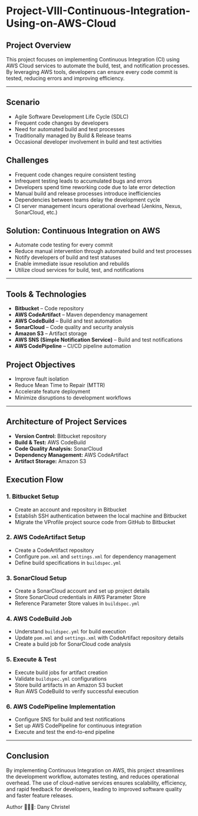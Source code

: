 # Project-VIII-Continuous-Integration-Using-on-AWS-Cloud


## **Project Overview**
This project focuses on implementing Continuous Integration (CI) using AWS Cloud services to automate the build, test, and notification processes. By leveraging AWS tools, developers can ensure every code commit is tested, reducing errors and improving efficiency.

---

## **Scenario**
- Agile Software Development Life Cycle (SDLC)
- Frequent code changes by developers
- Need for automated build and test processes
- Traditionally managed by Build & Release teams
- Occasional developer involvement in build and test activities

## **Challenges**
- Frequent code changes require consistent testing
- Infrequent testing leads to accumulated bugs and errors
- Developers spend time reworking code due to late error detection
- Manual build and release processes introduce inefficiencies
- Dependencies between teams delay the development cycle
- CI server management incurs operational overhead (Jenkins, Nexus, SonarCloud, etc.)

## **Solution: Continuous Integration on AWS**
- Automate code testing for every commit
- Reduce manual intervention through automated build and test processes
- Notify developers of build and test statuses
- Enable immediate issue resolution and rebuilds
- Utilize cloud services for build, test, and notifications

---

## **Tools & Technologies**
- **Bitbucket** – Code repository
- **AWS CodeArtifact** – Maven dependency management
- **AWS CodeBuild** – Build and test automation
- **SonarCloud** – Code quality and security analysis
- **Amazon S3** – Artifact storage
- **AWS SNS (Simple Notification Service)** – Build and test notifications
- **AWS CodePipeline** – CI/CD pipeline automation

## **Project Objectives**
- Improve fault isolation
- Reduce Mean Time to Repair (MTTR)
- Accelerate feature deployment
- Minimize disruptions to development workflows

---

## **Architecture of Project Services**
- **Version Control:** Bitbucket repository
- **Build & Test:** AWS CodeBuild
- **Code Quality Analysis:** SonarCloud
- **Dependency Management:** AWS CodeArtifact
- **Artifact Storage:** Amazon S3

## **Execution Flow**
### **1. Bitbucket Setup**
- Create an account and repository in Bitbucket
- Establish SSH authentication between the local machine and Bitbucket
- Migrate the VProfile project source code from GitHub to Bitbucket

### **2. AWS CodeArtifact Setup**
- Create a CodeArtifact repository
- Configure `pom.xml` and `settings.xml` for dependency management
- Define build specifications in `buildspec.yml`

### **3. SonarCloud Setup**
- Create a SonarCloud account and set up project details
- Store SonarCloud credentials in AWS Parameter Store
- Reference Parameter Store values in `buildspec.yml`

### **4. AWS CodeBuild Job**
- Understand `buildspec.yml` for build execution
- Update `pom.xml` and `settings.xml` with CodeArtifact repository details
- Create a build job for SonarCloud code analysis

### **5. Execute & Test**
- Execute build jobs for artifact creation
- Validate `buildspec.yml` configurations
- Store build artifacts in an Amazon S3 bucket
- Run AWS CodeBuild to verify successful execution

### **6. AWS CodePipeline Implementation**
- Configure SNS for build and test notifications
- Set up AWS CodePipeline for continuous integration
- Execute and test the end-to-end pipeline

---

## **Conclusion**
By implementing Continuous Integration on AWS, this project streamlines the development workflow, automates testing, and reduces operational overhead. The use of cloud-native services ensures scalability, efficiency, and rapid feedback for developers, leading to improved software quality and faster feature releases.


Author 👨🏽‍💻: Dany Christel 
